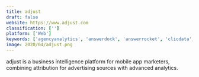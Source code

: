 ```yaml
---
title: adjust
draft: false 
website: https://www.adjust.com
classification: ['']
platform: ['Web']
keywords: ['agencyanalytics', 'answerdock', 'answerrocket', 'clicdata', 'cluvio', 'easy_insight', 'funnel', 'host_analytics', 'izenda', 'looker', 'marketing_optimizer', 'reportz', 'revulytics', 'sisense', 'smartech', 'smartlook', 'tapclicks', 'xlreporting', 'zoho_analytics']
image: 2020/04/adjust.png
---
```

adjust is a business intelligence platform for mobile app marketers, combining attribution for advertising sources with advanced analytics.